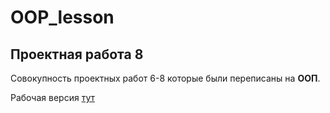 # OOP_lesson
Проектная работа 8
--
Совокупность проектных работ 6-8 которые были переписаны на **ООП**.

Рабочая версия  [тут](https://alexandr-exe.github.io/OOP_lesson/)